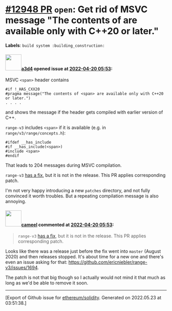 # [\#12948 PR](https://github.com/ethereum/solidity/pull/12948) `open`: Get rid of MSVC message "The contents of <span> are available only with C++20 or later."
**Labels**: `build system :building_construction:`


#### <img src="https://avatars.githubusercontent.com/u/60588784?v=4" width="50">[a3d4](https://github.com/a3d4) opened issue at [2022-04-20 05:53](https://github.com/ethereum/solidity/pull/12948):

MSVC `<span>` header contains
```
#if !_HAS_CXX20
#pragma message("The contents of <span> are available only with C++20 or later.")
. . . .
```
and shows the message if the header gets compiled with earlier version of C++.

`range-v3` includes `<span>` if it is available (e.g. in `range/v3/range/concepts.h`):
```
#ifdef __has_include
#if __has_include(<span>)
#include <span>
#endif
```

That leads to 204 messages during MSVC compilation.

`range-v3` [has a fix](https://github.com/ericniebler/range-v3/commit/2a3f9cb999), but it is not in the release. This PR applies corresponding patch.

I'm not very happy introducing a new `patches` directory, and not fully convinced it worth troubles. But a repeating compilation message is also annoying.


#### <img src="https://avatars.githubusercontent.com/u/137030?v=4" width="50">[cameel](https://github.com/cameel) commented at [2022-04-20 05:53](https://github.com/ethereum/solidity/pull/12948#issuecomment-1108986852):

> `range-v3` [has a fix](https://github.com/ericniebler/range-v3/commit/2a3f9cb999), but it is not in the release. This PR applies corresponding patch.

Looks like there was a release just before the fix went into `master` (August 2020) and then releases stopped. It's about time for a new one and there's even an issue asking for that: https://github.com/ericniebler/range-v3/issues/1694.

The patch is not that big though so I actually would not mind it that much as long as we'd be able to remove it soon.


-------------------------------------------------------------------------------



[Export of Github issue for [ethereum/solidity](https://github.com/ethereum/solidity). Generated on 2022.05.23 at 03:51:38.]
